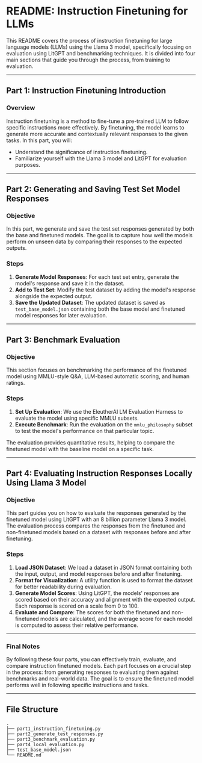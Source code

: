 
# README: Instruction Finetuning for LLMs

This README covers the process of instruction finetuning for large language models (LLMs) using the Llama 3 model, specifically focusing on evaluation using LitGPT and benchmarking techniques. It is divided into four main sections that guide you through the process, from training to evaluation.

---

## Part 1: Instruction Finetuning Introduction

### Overview

Instruction finetuning is a method to fine-tune a pre-trained LLM to follow specific instructions more effectively. By finetuning, the model learns to generate more accurate and contextually relevant responses to the given tasks. In this part, you will:

- Understand the significance of instruction finetuning.
- Familiarize yourself with the Llama 3 model and LitGPT for evaluation purposes.

---

## Part 2: Generating and Saving Test Set Model Responses

### Objective

In this part, we generate and save the test set responses generated by both the base and finetuned models. The goal is to capture how well the models perform on unseen data by comparing their responses to the expected outputs.

### Steps

1. **Generate Model Responses**: For each test set entry, generate the model's response and save it in the dataset.
2. **Add to Test Set**: Modify the test dataset by adding the model's response alongside the expected output.
3. **Save the Updated Dataset**: The updated dataset is saved as `test_base_model.json` containing both the base model and finetuned model responses for later evaluation.

---

## Part 3: Benchmark Evaluation

### Objective

This section focuses on benchmarking the performance of the finetuned model using MMLU-style Q&A, LLM-based automatic scoring, and human ratings.

### Steps

1. **Set Up Evaluation**: We use the EleutherAI LM Evaluation Harness to evaluate the model using specific MMLU subsets.
2. **Execute Benchmark**: Run the evaluation on the `mmlu_philosophy` subset to test the model's performance on that particular topic.

The evaluation provides quantitative results, helping to compare the finetuned model with the baseline model on a specific task.

---

## Part 4: Evaluating Instruction Responses Locally Using Llama 3 Model

### Objective

This part guides you on how to evaluate the responses generated by the finetuned model using LitGPT with an 8 billion parameter Llama 3 model. The evaluation process compares the responses from the finetuned and non-finetuned models based on a dataset with responses before and after finetuning.

### Steps

1. **Load JSON Dataset**: We load a dataset in JSON format containing both the input, output, and model responses before and after finetuning.
2. **Format for Visualization**: A utility function is used to format the dataset for better readability during evaluation.
3. **Generate Model Scores**: Using LitGPT, the models' responses are scored based on their accuracy and alignment with the expected output. Each response is scored on a scale from 0 to 100.
4. **Evaluate and Compare**: The scores for both the finetuned and non-finetuned models are calculated, and the average score for each model is computed to assess their relative performance.

---

### Final Notes

By following these four parts, you can effectively train, evaluate, and compare instruction finetuned models. Each part focuses on a crucial step in the process: from generating responses to evaluating them against benchmarks and real-world data. The goal is to ensure the finetuned model performs well in following specific instructions and tasks.

---

## File Structure

```
.
├── part1_instruction_finetuning.py
├── part2_generate_test_responses.py
├── part3_benchmark_evaluation.py
├── part4_local_evaluation.py
├── test_base_model.json
└── README.md
```

